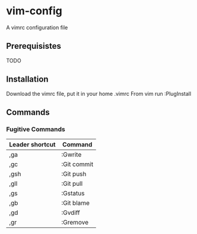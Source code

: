 # vim-config

A vimrc configuration file

## Prerequisistes

TODO

## Installation

Download the vimrc file, put it in your home .vimrc
From vim run :PlugInstall

## Commands

### Fugitive Commands

| Leader shortcut | Command |
| --------------- | ------- |
| ,ga             | :Gwrite |
| ,gc             | :Git commit |
| ,gsh | :Git push |
| ,gll | :Git pull |
| ,gs  | :Gstatus |
| ,gb  | :Git blame |
| ,gd  | :Gvdiff |
| ,gr | :Gremove |
